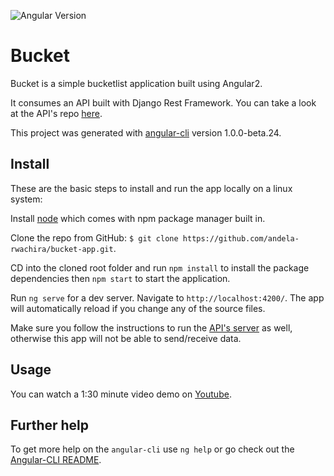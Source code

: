 ![Angular Version](https://img.shields.io/badge/angular-2-red.svg)

# Bucket

Bucket is a simple bucketlist application built using Angular2.

It consumes an API built with Django Rest Framework. You can take a look at the API's repo [here](https://github.com/andela-rwachira/cp3/tree/develop).

This project was generated with [angular-cli](https://github.com/angular/angular-cli) version 1.0.0-beta.24.

## Install

These are the basic steps to install and run the app locally on a linux system:

Install [node](https://nodejs.org/en/download/) which comes with npm package manager built in. 

Clone the repo from GitHub: `$ git clone https://github.com/andela-rwachira/bucket-app.git`.

CD into the cloned root folder and run `npm install` to install the package dependencies then `npm start` to start the application.

Run `ng serve` for a dev server. Navigate to `http://localhost:4200/`. The app will automatically reload if you change any of the source files.

Make sure you follow the instructions to run the [API's server](https://github.com/andela-rwachira/cp3/tree/develop) as well, otherwise this app will not be able to send/receive data.

## Usage

You can watch a 1:30 minute video demo on [Youtube](https://youtu.be/RQAW0YGOEts).

## Further help

To get more help on the `angular-cli` use `ng help` or go check out the [Angular-CLI README](https://github.com/angular/angular-cli/blob/master/README.md).
